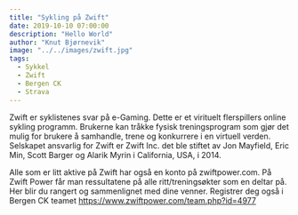 ```yaml
---
title: "Sykling på Zwift"
date: 2019-10-10 07:00:00
description: "Hello World"
author: "Knut Bjørnevik"
image: "../../images/zwift.jpg"
tags:
  - Sykkel
  - Zwift
  - Bergen CK
  - Strava 
---
```

Zwift er syklistenes svar på e-Gaming. Dette er et virituelt flerspillers online sykling programm. Brukerne kan tråkke fysisk treningsprogram som gjør det mulig for brukere å samhandle, trene og konkurrere i en virtuell verden. 
Selskapet ansvarlig for Zwift er  Zwift Inc. det ble stiftet av Jon Mayfield, Eric Min, Scott Barger og Alarik Myrin i California, USA, i 2014.

Alle som er litt aktive på Zwift har også en konto på zwiftpower.com. 
På Zwift Power får man ressultatene på alle ritt/treningsøkter som en deltar på.  Her blir du rangert og sammenlignet med dine venner. 
Registrer deg også i Bergen CK teamet https://www.zwiftpower.com/team.php?id=4977



